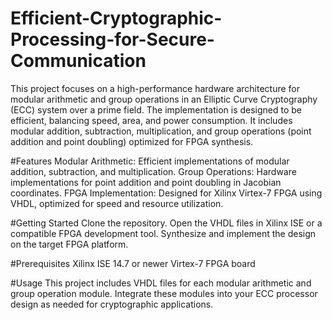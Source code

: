 # Efficient-Cryptographic-Processing-for-Secure-Communication
This project focuses on a high-performance hardware architecture for modular arithmetic and group operations in an Elliptic Curve Cryptography (ECC) system over a prime field. The implementation is designed to be efficient, balancing speed, area, and power consumption. It includes modular addition, subtraction, multiplication, and group operations (point addition and point doubling) optimized for FPGA synthesis.

#Features
Modular Arithmetic: Efficient implementations of modular addition, subtraction, and multiplication.
Group Operations: Hardware implementations for point addition and point doubling in Jacobian coordinates.
FPGA Implementation: Designed for Xilinx Virtex-7 FPGA using VHDL, optimized for speed and resource utilization.

#Getting Started
Clone the repository.
Open the VHDL files in Xilinx ISE or a compatible FPGA development tool.
Synthesize and implement the design on the target FPGA platform.

#Prerequisites
Xilinx ISE 14.7 or newer
Virtex-7 FPGA board

#Usage
This project includes VHDL files for each modular arithmetic and group operation module. Integrate these modules into your ECC processor design as needed for cryptographic applications.
